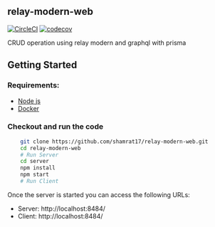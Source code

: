 ## relay-modern-web
[![CircleCI](https://circleci.com/gh/omerio/employee-microservice-node.svg?style=svg)](https://circleci.com/gh/omerio/employee-microservice-node) [![codecov](https://codecov.io/gh/omerio/employee-microservice-node/branch/master/graph/badge.svg)](https://codecov.io/gh/omerio/employee-microservice-node)

CRUD operation using relay modern and graphql with prisma


## Getting Started
### Requirements:
- [Node js](https://nodejs.org/en/download/)
- [Docker](https://www.docker.com/community-edition)

### Checkout and run the code

```sh
    git clone https://github.com/shamrat17/relay-modern-web.git
    cd relay-modern-web
    # Run Server
    cd server
    npm install 
    npm start
    # Run Client
```
Once the server is started you can access the following URLs:
- Server: http://localhost:8484/
- Client: http://localhost:8484/